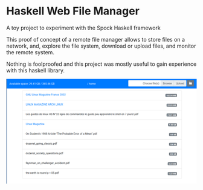 # Haskell Web File Manager

A toy project to experiment with the Spock Haskell framework

This proof of concept of a remote file manager allows to store files on a network, and, explore the file system, download or upload files, and monitor the remote system.

Nothing is foolproofed and this project was mostly useful to gain experience with this haskell library.


![screenshot](imgs/haskell-file-manager.png)
